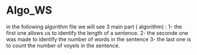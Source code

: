 # Algo_WS
in the following algorithm file we will see 3 main part ( algorithm) :
1- the first one allows us to identify the length of a sentence.
2- the seconde one was made to identify the number of words in the sentence
3- the last one is to count the number of voyels in the sentence.
